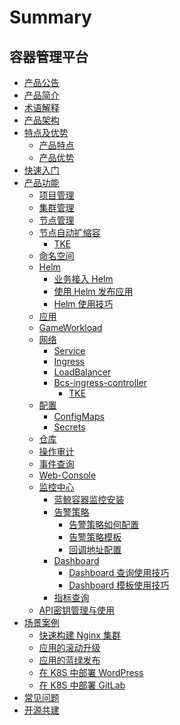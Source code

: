# Summary

## 容器管理平台
* [产品公告](https://bk.tencent.com/s-mart/community/question/8716)
* [产品简介](UserGuide/Introduction/README.md)
* [术语解释](UserGuide/Concepts/Concepts_Terminology.md)
* [产品架构](UserGuide/Architecture/Architecture.md)
* [特点及优势]()
    * [产品特点](UserGuide/Introduction/features.md)
    * [产品优势](UserGuide/Introduction/superiority.md)
* [快速入门](UserGuide/QuickStart/QuickStart.md)
* [产品功能]()
    * [项目管理](UserGuide/Function/project_management.md)
    * [集群管理](UserGuide/Function/cluster_management.md)
    * [节点管理](UserGuide/Function/node_management.md)
    * [节点自动扩缩容]()
        * [TKE](UserGuide/Function/auto_scaler-tke.md)
    * [命名空间](UserGuide/Function/namespace.md)
    * [Helm]()
        * [业务接入 Helm](UserGuide/Function/helm/ServiceAccess.md)
        * [使用 Helm 发布应用](UserGuide/Function/helm/Release.md)
        * [Helm 使用技巧](UserGuide/Function/helm/Skills.md)
    * [应用](UserGuide/Function/k8s/Application.md)
    * [GameWorkload](UserGuide/Function/game-workload.md)
    * [网络]()
        * [Service](UserGuide/Function/k8s/network/Service.md)
        * [Ingress](UserGuide/Function/k8s/network/Ingress.md)
        * [LoadBalancer](UserGuide/Function/k8s/network/LoadBalancer.md)
        * [Bcs-ingress-controller]()
            * [TKE](UserGuide/Function/bcs-ingress-controller-tke.md)
    * [配置]()
        * [ConfigMaps](UserGuide/Function/k8s/configuration/ConfigMap.md)
        * [Secrets](UserGuide/Function/k8s/configuration/Secret.md)
    * [仓库](UserGuide/Function/image_repo.md)
    * [操作审计](UserGuide/Function/operation_audit.md)
    * [事件查询](UserGuide/Function/event_query.md)
    * [Web-Console](UserGuide/Function/web_console/Description.md)
    * [监控中心]()
        * [蓝鲸容器监控安装](UserGuide/Function/container_monitor.md)
        * [告警策略]()
          * [告警策略如何配置](UserGuide/monitor/AlertingRules/alerting_rules.md)
          * [告警策略模板](UserGuide/monitor/AlertingRules/alerting_template.md)
          * [回调地址配置](UserGuide/monitor/AlertingRules/notice_webhook.md)
        * [Dashboard]()
          * [Dashboard 查询使用技巧](UserGuide/monitor/Dashboard/DashboardSearch.md)
          * [Dashboard 模板使用技巧](UserGuide/monitor/Dashboard/DashboardTemplate.md)
        * [指标查询](UserGuide/monitor/MetricsExplorer/metrics_explorer.md)
    * [API密钥管理与使用](UserGuide/Function/bcs-api-key.md)
* [场景案例]()
    * [快速构建 Nginx 集群](UserGuide/Scenes/Bcs_deploy_nginx_cluster.md)
    * [应用的滚动升级](UserGuide/Scenes/Bcs_app_Rolling_Update_Deployment.md)
    * [应用的蓝绿发布](UserGuide/Scenes/Bcs_blue_green_deployment.md)
    * [在 K8S 中部署 WordPress](UserGuide/Scenes/Deploy_wordpress.md)
    * [在 K8S 中部署 GitLab](UserGuide/Scenes/Deploy_gitlab_ce.md)
* [常见问题](UserGuide/FAQ/faq.md)
* [开源共建](https://github.com/TencentBlueKing/bk-bcs)